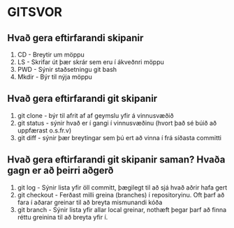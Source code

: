 # GITSVOR

## Hvað gera eftirfarandi skipanir

1. CD - Breytir um möppu
2. LS - Skrifar út þær skrár sem eru í ákveðnri möppu
3. PWD - Sýnir staðsetningu git bash
4. Mkdir - Býr til nýja möppu

## Hvað gera eftirfarandi git skipanir

1. git clone - býr til afrit af af geymslu yfir á vinnusvæðið
2. git status - sýnir hvað er í gangi í vinnusvæðinu (hvort það sé búið að uppfærast o.s.fr.v)
3. git diff - sýnir þær breytingar sem þú ert að vinna í frá síðasta committi

## Hvað gera eftirfarandi git skipanir saman? Hvaða gagn er að þeirri aðgerð

1. git log - Sýnir lista yfir öll committ, þægilegt til að sjá hvað aðrir hafa gert
2. git checkout - Ferðast milli greina (branches) í repositoryinu. Oft þarf að fara í aðarar greinar til að breyta mismunandi kóða
3. git branch - Sýnir lista yfir allar local greinar, nothæft þegar þarf að finna réttu greinina til að breyta yfir í.


